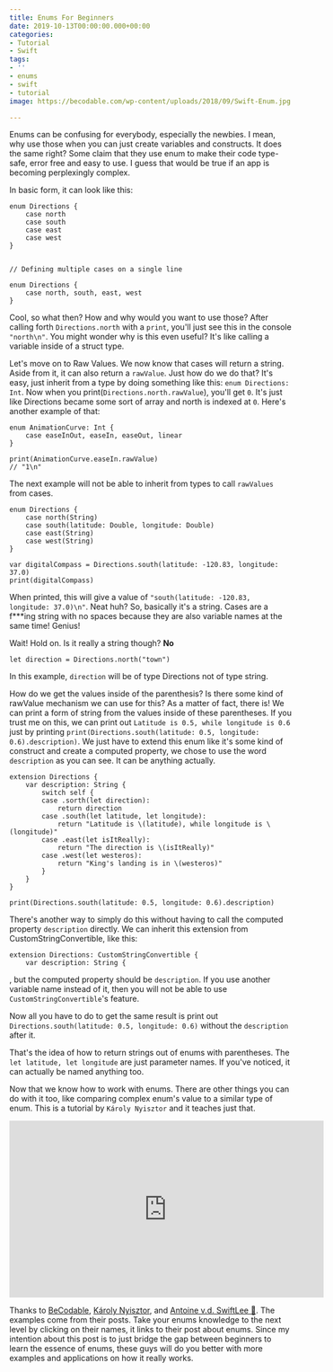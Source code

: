 ```yaml
---
title: Enums For Beginners
date: 2019-10-13T00:00:00.000+00:00
categories:
- Tutorial
- Swift
tags:
- ''
- enums
- swift
- tutorial
image: https://becodable.com/wp-content/uploads/2018/09/Swift-Enum.jpg

---
```

Enums can be confusing for everybody, especially the newbies. I mean, why use those when you can just create variables and constructs. It does the same right? Some claim that they use enum to make their code type-safe, error free and easy to use. I guess that would be true if an app is becoming perplexingly complex.

In basic form, it can look like this:

    enum Directions {
        case north
        case south
        case east
        case west
    }
     
     
    // Defining multiple cases on a single line
     
    enum Directions { 
        case north, south, east, west 
    }

Cool, so what then? How and why would you want to use those? After calling forth `Directions.north` with a `print`, you'll just see this in the console `"north\n"`. You might wonder why is this even useful? It's like calling a variable inside of a struct type.

Let's move on to Raw Values. We now know that cases will return a string. Aside from it, it can also return a `rawValue`. Just how do we do that? It's easy, just inherit from a type by doing something like this: `enum Directions: Int`. Now when you print(`Directions.north.rawValue`), you'll get `0`. It's just like Directions became some sort of array and north is indexed at `0`.  Here's another example of that:

    enum AnimationCurve: Int {
        case easeInOut, easeIn, easeOut, linear
    }
    
    print(AnimationCurve.easeIn.rawValue)
    // "1\n"

The next example will not be able to inherit from types to call `rawValues` from cases.

    enum Directions {
        case north(String)
        case south(latitude: Double, longitude: Double)
        case east(String)
        case west(String)
    }
     
    var digitalCompass = Directions.south(latitude: -120.83, longitude: 37.0)
    print(digitalCompass)

When printed, this will give a value of `"south(latitude: -120.83, longitude: 37.0)\n"`. Neat huh? So, basically it's a string. Cases are a f***ing string with no spaces because they are also variable names at the same time! Genius!

Wait! Hold on. Is it really a string though? **No**

    let direction = Directions.north("town")

In this example, `direction` will be of type Directions not of type string.

How do we get the values inside of the parenthesis? Is there some kind of rawValue mechanism we can use for this? As a matter of fact, there is! We can print a form of string from the values inside of these parentheses. If you trust me on this, we can print out `Latitude is 0.5, while longitude is 0.6` just by printing `print(Directions.south(latitude: 0.5, longitude: 0.6).description)`. We just have to extend this enum like it's some kind of construct and create a computed property, we chose to use the word `description` as you can see. It can be anything actually.

    extension Directions {
        var description: String {
            switch self {
            case .sorth(let direction):
                return direction
            case .south(let latitude, let longitude):
                return "Latitude is \(latitude), while longitude is \(longitude)"
            case .east(let isItReally):
                return "The direction is \(isItReally)"
            case .west(let westeros):
                return "King's landing is in \(westeros)"
            }
        }
    }
    
    print(Directions.south(latitude: 0.5, longitude: 0.6).description)

There's another way to simply do this without having to call the computed property `description` directly. We can inherit this extension from CustomStringConvertible, like this:

    extension Directions: CustomStringConvertible {
        var description: String {

, but the computed property should be `description`. If you use another variable name instead of it, then you will not be able to use `CustomStringConvertible`'s feature.

Now all you have to do to get the same result is print out `Directions.south(latitude: 0.5, longitude: 0.6)` without the `description` after it.

That's the idea of how to return strings out of enums with parentheses. The `let latitude, let longitude` are just parameter names. If you've noticed, it can actually be named anything too.

Now that we know how to work with enums. There are other things you can do with it too, like comparing complex enum's value to a similar type of enum. This is a tutorial by `Károly Nyisztor` and it teaches just that.

<iframe width="560" height="315" src="https://www.youtube.com/embed/XsXE3SlzpM4" frameborder="0" allow="accelerometer; autoplay; encrypted-media; gyroscope; picture-in-picture" allowfullscreen></iframe>

Thanks to [BeCodable](https://becodable.com/swift-enum/), [Károly Nyisztor](https://www.youtube.com/watch?v=XsXE3SlzpM4), and [Antoine v.d. SwiftLee 🚀](https://www.avanderlee.com/swift/enumerations/). The examples come from their posts. Take your enums knowledge to the next level by clicking on their names, it links to their post about enums. Since my intention about this post is to just bridge the gap between beginners to learn the essence of enums, these guys will do you better with more examples and applications on how it really works.